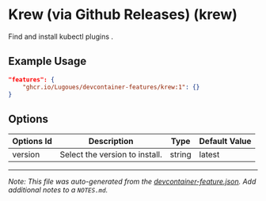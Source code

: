 
# Krew (via Github Releases) (krew)

Find and install kubectl plugins .

## Example Usage

```json
"features": {
    "ghcr.io/Lugoues/devcontainer-features/krew:1": {}
}
```

## Options

| Options Id | Description | Type | Default Value |
|-----|-----|-----|-----|
| version | Select the version to install. | string | latest |



---

_Note: This file was auto-generated from the [devcontainer-feature.json](https://github.com/Lugoues/devcontainer-features/blob/main/src/krew/devcontainer-feature.json).  Add additional notes to a `NOTES.md`._
